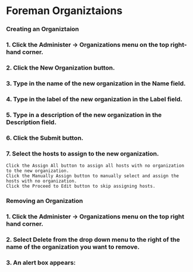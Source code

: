 # Foreman Organiztaions 

### Creating an Organiztaion

### 1. Click the Administer → Organizations menu on the top right-hand corner.
### 2. Click the New Organization button.
### 3. Type in the name of the new organization in the Name field.
### 4. Type in the label of the new organization in the Label field.
### 5. Type in a description of the new organization in the Description field.
### 6. Click the Submit button.
### 7. Select the hosts to assign to the new organization.
```
Click the Assign All button to assign all hosts with no organization to the new organization.
Click the Manually Assign button to manually select and assign the hosts with no organization.
Click the Proceed to Edit button to skip assigning hosts.
```



### Removing an Organization 

### 1. Click the Administer → Organizations menu on the top right hand corner.
### 2. Select Delete from the drop down menu to the right of the name of the organization you want to remove.
### 3. An alert box appears:

